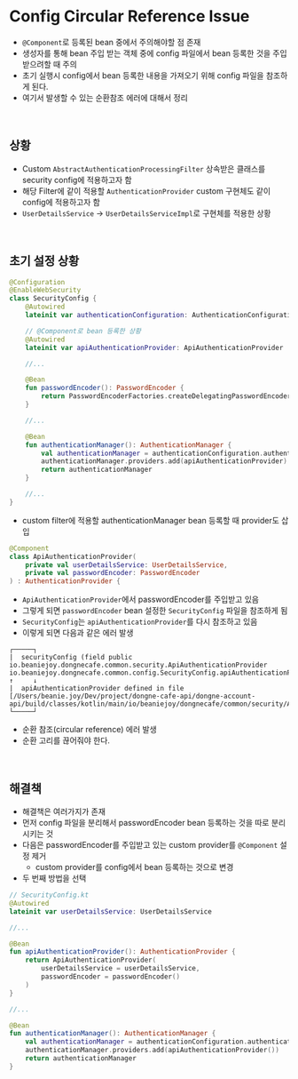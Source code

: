 # Config Circular Reference Issue

- `@Component`로 등록된 bean 중에서 주의해야할 점 존재
- 생성자를 통해 bean 주입 받는 객체 중에 config 파일에서 bean 등록한 것을 주입받으려할 때 주의
- 초기 실행시 config에서 bean 등록한 내용을 가져오기 위해 config 파일을 참조하게 된다.
- 여기서 발생할 수 있는 순환참조 에러에 대해서 정리

<br>

## 상황
- Custom `AbstractAuthenticationProcessingFilter` 상속받은 클래스를 security config에 적용하고자 함
- 해당 Filter에 같이 적용할 `AuthenticationProvider` custom 구현체도 같이 config에 적용하고자 함
- `UserDetailsService` -> `UserDetailsServiceImpl`로 구현체를 적용한 상황

<br>

## 초기 설정 상황
```kotlin
@Configuration
@EnableWebSecurity
class SecurityConfig {
    @Autowired
    lateinit var authenticationConfiguration: AuthenticationConfiguration

    // @Component로 bean 등록한 상황
    @Autowired
    lateinit var apiAuthenticationProvider: ApiAuthenticationProvider

    //...

    @Bean
    fun passwordEncoder(): PasswordEncoder {
        return PasswordEncoderFactories.createDelegatingPasswordEncoder()
    }

    //...

    @Bean
    fun authenticationManager(): AuthenticationManager {
        val authenticationManager = authenticationConfiguration.authenticationManager as ProviderManager
        authenticationManager.providers.add(apiAuthenticationProvider)
        return authenticationManager
    }

    //...
}
```
- custom filter에 적용할 authenticationManager bean 등록할 때 provider도 삽입

```kotlin
@Component
class ApiAuthenticationProvider(
    private val userDetailsService: UserDetailsService,
    private val passwordEncoder: PasswordEncoder
) : AuthenticationProvider {
```
- `ApiAuthenticationProvider`에서 passwordEncoder를 주입받고 있음
- 그렇게 되면 `passwordEncoder` bean 설정한 `SecurityConfig` 파일을 참조하게 됨
- `SecurityConfig`는 `apiAuthenticationProvider`를 다시 참조하고 있음
- 이렇게 되면 다음과 같은 에러 발생
```
┌─────┐
|  securityConfig (field public io.beaniejoy.dongnecafe.common.security.ApiAuthenticationProvider io.beaniejoy.dongnecafe.common.config.SecurityConfig.apiAuthenticationProvider)
↑     ↓
|  apiAuthenticationProvider defined in file [/Users/beanie.joy/Dev/project/dongne-cafe-api/dongne-account-api/build/classes/kotlin/main/io/beaniejoy/dongnecafe/common/security/ApiAuthenticationProvider.class]
└─────┘
```
- 순환 참조(circular reference) 에러 발생
- 순환 고리를 끊어줘야 한다.

<br>

## 해결책
- 해결책은 여러가지가 존재
- 먼저 config 파일을 분리해서 passwordEncoder bean 등록하는 것을 따로 분리시키는 것
- 다음은 passwordEncoder를 주입받고 있는 custom provider를 `@Component` 설정 제거
  - custom provider를 config에서 bean 등록하는 것으로 변경
- 두 번째 방법을 선택

```kotlin
// SecurityConfig.kt
@Autowired
lateinit var userDetailsService: UserDetailsService

//...

@Bean
fun apiAuthenticationProvider(): AuthenticationProvider {
    return ApiAuthenticationProvider(
        userDetailsService = userDetailsService,
        passwordEncoder = passwordEncoder()
    )
}

//...

@Bean
fun authenticationManager(): AuthenticationManager {
    val authenticationManager = authenticationConfiguration.authenticationManager as ProviderManager
    authenticationManager.providers.add(apiAuthenticationProvider())
    return authenticationManager
}
```